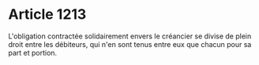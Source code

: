 # Article 1213

L'obligation contractée solidairement envers le créancier se divise de plein droit entre les débiteurs, qui n'en sont tenus entre eux que chacun pour sa part et portion.